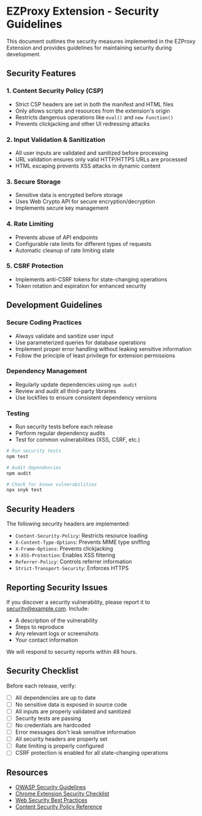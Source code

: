 # EZProxy Extension - Security Guidelines

This document outlines the security measures implemented in the EZProxy Extension and provides guidelines for maintaining security during development.

## Security Features

### 1. Content Security Policy (CSP)
- Strict CSP headers are set in both the manifest and HTML files
- Only allows scripts and resources from the extension's origin
- Restricts dangerous operations like `eval()` and `new Function()`
- Prevents clickjacking and other UI redressing attacks

### 2. Input Validation & Sanitization
- All user inputs are validated and sanitized before processing
- URL validation ensures only valid HTTP/HTTPS URLs are processed
- HTML escaping prevents XSS attacks in dynamic content

### 3. Secure Storage
- Sensitive data is encrypted before storage
- Uses Web Crypto API for secure encryption/decryption
- Implements secure key management

### 4. Rate Limiting
- Prevents abuse of API endpoints
- Configurable rate limits for different types of requests
- Automatic cleanup of rate limiting state

### 5. CSRF Protection
- Implements anti-CSRF tokens for state-changing operations
- Token rotation and expiration for enhanced security

## Development Guidelines

### Secure Coding Practices
- Always validate and sanitize user input
- Use parameterized queries for database operations
- Implement proper error handling without leaking sensitive information
- Follow the principle of least privilege for extension permissions

### Dependency Management
- Regularly update dependencies using `npm audit`
- Review and audit all third-party libraries
- Use lockfiles to ensure consistent dependency versions

### Testing
- Run security tests before each release
- Perform regular dependency audits
- Test for common vulnerabilities (XSS, CSRF, etc.)

```bash
# Run security tests
npm test

# Audit dependencies
npm audit

# Check for known vulnerabilities
npx snyk test
```

## Security Headers

The following security headers are implemented:

- `Content-Security-Policy`: Restricts resource loading
- `X-Content-Type-Options`: Prevents MIME type sniffing
- `X-Frame-Options`: Prevents clickjacking
- `X-XSS-Protection`: Enables XSS filtering
- `Referrer-Policy`: Controls referrer information
- `Strict-Transport-Security`: Enforces HTTPS

## Reporting Security Issues

If you discover a security vulnerability, please report it to security@example.com. Include:

- A description of the vulnerability
- Steps to reproduce
- Any relevant logs or screenshots
- Your contact information

We will respond to security reports within 48 hours.

## Security Checklist

Before each release, verify:

- [ ] All dependencies are up to date
- [ ] No sensitive data is exposed in source code
- [ ] All inputs are properly validated and sanitized
- [ ] Security tests are passing
- [ ] No credentials are hardcoded
- [ ] Error messages don't leak sensitive information
- [ ] All security headers are properly set
- [ ] Rate limiting is properly configured
- [ ] CSRF protection is enabled for all state-changing operations

## Resources

- [OWASP Security Guidelines](https://owasp.org/www-project-top-ten/)
- [Chrome Extension Security Checklist](https://developer.chrome.com/docs/extensions/mv3/security/)
- [Web Security Best Practices](https://web.dev/secure/)
- [Content Security Policy Reference](https://developer.mozilla.org/en-US/docs/Web/HTTP/CSP)
